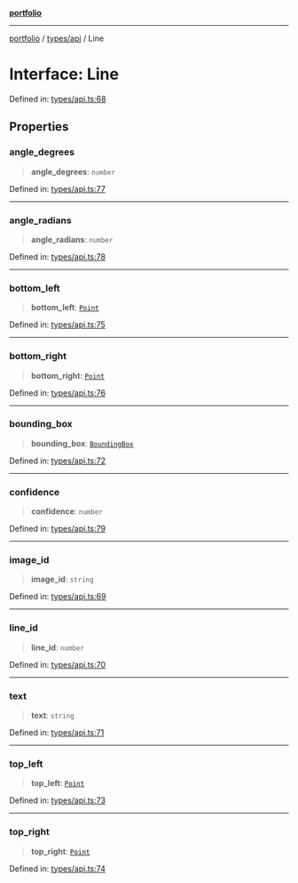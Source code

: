 [**portfolio**](../../../README.md)

***

[portfolio](../../../modules.md) / [types/api](../README.md) / Line

# Interface: Line

Defined in: [types/api.ts:68](https://github.com/tnorlund/Portfolio/blob/6bc88e7a9a50a923a99e7a5d4c7bf599673ef31a/portfolio/types/api.ts#L68)

## Properties

### angle\_degrees

> **angle\_degrees**: `number`

Defined in: [types/api.ts:77](https://github.com/tnorlund/Portfolio/blob/6bc88e7a9a50a923a99e7a5d4c7bf599673ef31a/portfolio/types/api.ts#L77)

***

### angle\_radians

> **angle\_radians**: `number`

Defined in: [types/api.ts:78](https://github.com/tnorlund/Portfolio/blob/6bc88e7a9a50a923a99e7a5d4c7bf599673ef31a/portfolio/types/api.ts#L78)

***

### bottom\_left

> **bottom\_left**: [`Point`](Point.md)

Defined in: [types/api.ts:75](https://github.com/tnorlund/Portfolio/blob/6bc88e7a9a50a923a99e7a5d4c7bf599673ef31a/portfolio/types/api.ts#L75)

***

### bottom\_right

> **bottom\_right**: [`Point`](Point.md)

Defined in: [types/api.ts:76](https://github.com/tnorlund/Portfolio/blob/6bc88e7a9a50a923a99e7a5d4c7bf599673ef31a/portfolio/types/api.ts#L76)

***

### bounding\_box

> **bounding\_box**: [`BoundingBox`](BoundingBox.md)

Defined in: [types/api.ts:72](https://github.com/tnorlund/Portfolio/blob/6bc88e7a9a50a923a99e7a5d4c7bf599673ef31a/portfolio/types/api.ts#L72)

***

### confidence

> **confidence**: `number`

Defined in: [types/api.ts:79](https://github.com/tnorlund/Portfolio/blob/6bc88e7a9a50a923a99e7a5d4c7bf599673ef31a/portfolio/types/api.ts#L79)

***

### image\_id

> **image\_id**: `string`

Defined in: [types/api.ts:69](https://github.com/tnorlund/Portfolio/blob/6bc88e7a9a50a923a99e7a5d4c7bf599673ef31a/portfolio/types/api.ts#L69)

***

### line\_id

> **line\_id**: `number`

Defined in: [types/api.ts:70](https://github.com/tnorlund/Portfolio/blob/6bc88e7a9a50a923a99e7a5d4c7bf599673ef31a/portfolio/types/api.ts#L70)

***

### text

> **text**: `string`

Defined in: [types/api.ts:71](https://github.com/tnorlund/Portfolio/blob/6bc88e7a9a50a923a99e7a5d4c7bf599673ef31a/portfolio/types/api.ts#L71)

***

### top\_left

> **top\_left**: [`Point`](Point.md)

Defined in: [types/api.ts:73](https://github.com/tnorlund/Portfolio/blob/6bc88e7a9a50a923a99e7a5d4c7bf599673ef31a/portfolio/types/api.ts#L73)

***

### top\_right

> **top\_right**: [`Point`](Point.md)

Defined in: [types/api.ts:74](https://github.com/tnorlund/Portfolio/blob/6bc88e7a9a50a923a99e7a5d4c7bf599673ef31a/portfolio/types/api.ts#L74)
